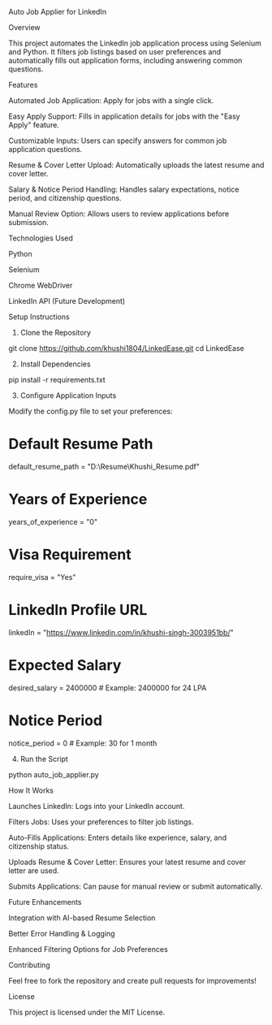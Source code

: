 Auto Job Applier for LinkedIn

Overview

This project automates the LinkedIn job application process using Selenium and Python. It filters job listings based on user preferences and automatically fills out application forms, including answering common questions.

Features

Automated Job Application: Apply for jobs with a single click.

Easy Apply Support: Fills in application details for jobs with the "Easy Apply" feature.

Customizable Inputs: Users can specify answers for common job application questions.

Resume & Cover Letter Upload: Automatically uploads the latest resume and cover letter.

Salary & Notice Period Handling: Handles salary expectations, notice period, and citizenship questions.

Manual Review Option: Allows users to review applications before submission.

Technologies Used

Python

Selenium

Chrome WebDriver

LinkedIn API (Future Development)

Setup Instructions

1. Clone the Repository

git clone https://github.com/khushi1804/LinkedEase.git
cd LinkedEase

2. Install Dependencies

pip install -r requirements.txt

3. Configure Application Inputs

Modify the config.py file to set your preferences:

# Default Resume Path
default_resume_path = "D:\\Resume\\Khushi_Resume.pdf"

# Years of Experience
years_of_experience = "0"

# Visa Requirement
require_visa = "Yes"

# LinkedIn Profile URL
linkedIn = "https://www.linkedin.com/in/khushi-singh-3003951bb/"

# Expected Salary
desired_salary = 2400000  # Example: 2400000 for 24 LPA

# Notice Period
notice_period = 0  # Example: 30 for 1 month

4. Run the Script

python auto_job_applier.py

How It Works

Launches LinkedIn: Logs into your LinkedIn account.

Filters Jobs: Uses your preferences to filter job listings.

Auto-Fills Applications: Enters details like experience, salary, and citizenship status.

Uploads Resume & Cover Letter: Ensures your latest resume and cover letter are used.

Submits Applications: Can pause for manual review or submit automatically.

Future Enhancements

Integration with AI-based Resume Selection

Better Error Handling & Logging

Enhanced Filtering Options for Job Preferences

Contributing

Feel free to fork the repository and create pull requests for improvements!

License

This project is licensed under the MIT License.


